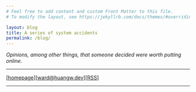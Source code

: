 ```yaml
---
# Feel free to add content and custom Front Matter to this file.
# To modify the layout, see https://jekyllrb.com/docs/themes/#overriding-theme-defaults

layout: blog
title: A series of system accidents
permalink: /blog/
---
```

*Opinions, among other things, that someone decided were worth putting online.*

---

[<ins>[homepage](/)</ins>][<ins>[ward@huangw.dev](mailto:ward@huangw.dev)</ins>][<ins>[RSS](./feed.xml)</ins>]

---